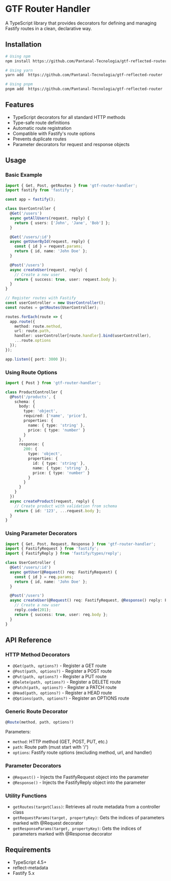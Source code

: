 # GTF Router Handler

A TypeScript library that provides decorators for defining and managing Fastify routes in a clean, declarative way.

## Installation

```bash
# Using npm
npm install https://github.com/Pantanal-Tecnologia/gtf-reflected-router

# Using yarn
yarn add  https://github.com/Pantanal-Tecnologia/gtf-reflected-router

# Using pnpm
pnpm add  https://github.com/Pantanal-Tecnologia/gtf-reflected-router
```

## Features

- TypeScript decorators for all standard HTTP methods
- Type-safe route definitions
- Automatic route registration
- Compatible with Fastify's route options
- Prevents duplicate routes
- Parameter decorators for request and response objects

## Usage

### Basic Example

```typescript
import { Get, Post, getRoutes } from 'gtf-router-handler';
import fastify from 'fastify';

const app = fastify();

class UserController {
  @Get('/users')
  async getAllUsers(request, reply) {
    return { users: ['John', 'Jane', 'Bob'] };
  }

  @Get('/users/:id')
  async getUserById(request, reply) {
    const { id } = request.params;
    return { id, name: 'John Doe' };
  }

  @Post('/users')
  async createUser(request, reply) {
    // Create a new user
    return { success: true, user: request.body };
  }
}

// Register routes with Fastify
const userController = new UserController();
const routes = getRoutes(UserController);

routes.forEach(route => {
  app.route({
    method: route.method,
    url: route.path,
    handler: userController[route.handler].bind(userController),
    ...route.options
  });
});

app.listen({ port: 3000 });
```

### Using Route Options

```typescript
import { Post } from 'gtf-router-handler';

class ProductController {
  @Post('/products', {
    schema: {
      body: {
        type: 'object',
        required: ['name', 'price'],
        properties: {
          name: { type: 'string' },
          price: { type: 'number' }
        }
      },
      response: {
        200: {
          type: 'object',
          properties: {
            id: { type: 'string' },
            name: { type: 'string' },
            price: { type: 'number' }
          }
        }
      }
    }
  })
  async createProduct(request, reply) {
    // Create product with validation from schema
    return { id: '123', ...request.body };
  }
}
```

### Using Parameter Decorators

```typescript
import { Get, Post, Request, Response } from 'gtf-router-handler';
import { FastifyRequest } from 'fastify';
import { FastifyReply } from 'fastify/types/reply';

class UserController {
  @Get('/users/:id')
  async getUser(@Request() req: FastifyRequest) {
    const { id } = req.params;
    return { id, name: 'John Doe' };
  }

  @Post('/users')
  async createUser(@Request() req: FastifyRequest, @Response() reply: FastifyReply) {
    // Create a new user
    reply.code(201);
    return { success: true, user: req.body };
  }
}
```

## API Reference

### HTTP Method Decorators

- `@Get(path, options?)` - Register a GET route
- `@Post(path, options?)` - Register a POST route
- `@Put(path, options?)` - Register a PUT route
- `@Delete(path, options?)` - Register a DELETE route
- `@Patch(path, options?)` - Register a PATCH route
- `@Head(path, options?)` - Register a HEAD route
- `@Options(path, options?)` - Register an OPTIONS route

### Generic Route Decorator

```typescript
@Route(method, path, options?)
```

Parameters:
- `method`: HTTP method (GET, POST, PUT, etc.)
- `path`: Route path (must start with '/')
- `options`: Fastify route options (excluding method, url, and handler)

### Parameter Decorators

- `@Request()` - Injects the FastifyRequest object into the parameter
- `@Response()` - Injects the FastifyReply object into the parameter

### Utility Functions

- `getRoutes(targetClass)`: Retrieves all route metadata from a controller class
- `getRequestParams(target, propertyKey)`: Gets the indices of parameters marked with @Request decorator
- `getResponseParams(target, propertyKey)`: Gets the indices of parameters marked with @Response decorator

## Requirements

- TypeScript 4.5+
- reflect-metadata
- Fastify 5.x